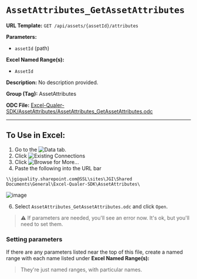 # `AssetAttributes_GetAssetAttributes`

**URL Template:**
`GET /api/assets/{assetId}/attributes`

**Parameters:**
- `assetId` (path)

**Excel Named Range(s):**
- `AssetId`

**Description:**
No description provided.

**Group (Tag):**
AssetAttributes

**ODC File:**
[Excel-Qualer-SDK/AssetAttributes/AssetAttributes_GetAssetAttributes.odc](https://github.com/Johnson-Gage-Inspection-Inc/qualer-sdk-odc/blob/main/Excel-Qualer-SDK/AssetAttributes/AssetAttributes_GetAssetAttributes.odc)

---

To Use in Excel:
---

1. Go to the ![`Data`](https://github.com/user-attachments/assets/da437a70-57b3-4c5b-bb01-4910ece19ed1)
 tab.
3. Click ![Existing Connections](https://github.com/user-attachments/assets/a2f1ed67-b2e0-4c23-ac90-68c870e60289)
4. Click ![`Browse for More...`](https://github.com/user-attachments/assets/8e698494-6865-41e7-b6fa-043aea81809a)
5. Paste the following into the URL bar
```
\\jgiquality.sharepoint.com@SSL\sites\JGI\Shared Documents\General\Excel-Qualer-SDK\AssetAttributes\
```

![image](https://github.com/user-attachments/assets/1e1a8d87-0377-446d-aaf5-d78562991db3)

6. Select `AssetAttributes_GetAssetAttributes.odc` and click `Open`.

> ⚠️ If parameters are needed, you'll see an error now. It's ok, but you'll need to set them.

### Setting parameters
If there are any parameters listed near the top of this file, create a named range with each name listed under **Excel Named Range(s):**
> They're just named ranges, with particular names.
